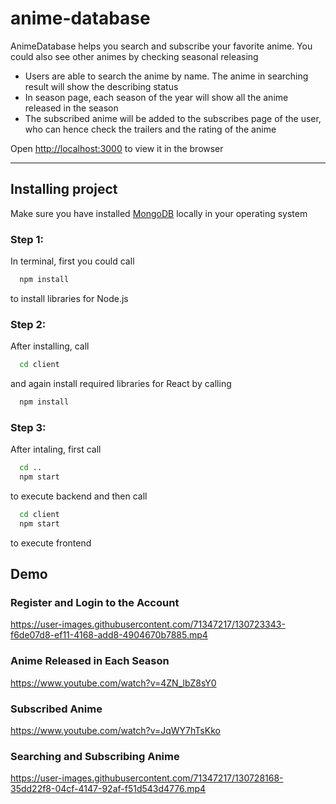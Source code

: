 # anime-database

<!-- Italics -->
AnimeDatabase helps you search and subscribe your favorite anime. You could also see other animes by checking seasonal releasing

- Users are able to search the anime by name. The anime in searching result will show the describing status
- In season page, each season of the year will show all the anime released in the season
- The subscribed anime will be added to the subscribes page of the user, who can hence check the trailers and the rating of the anime

Open [http://localhost:3000](http://localhost:3000) to view it in the browser

<!-- Horizontal Rule -->
---

## Installing project
Make sure you have installed [MongoDB](https://www.mongodb.com/try/download/community) locally in your operating system
<!-- Code Blocks -->

### Step 1:

In terminal, first you could call
```bash
  npm install
```
to install libraries for Node.js

### Step 2: 

After installing, call
```bash
  cd client
```
and again install required libraries for React by calling
```bash
  npm install
```

### Step 3:

After intaling, first call 
```bash
  cd ..
  npm start
```
to execute backend and then call
```bash
  cd client
  npm start
```
to execute frontend

## Demo

### Register and Login to the Account

https://user-images.githubusercontent.com/71347217/130723343-f6de07d8-ef11-4168-add8-4904670b7885.mp4

### Anime Released in Each Season

https://www.youtube.com/watch?v=4ZN_lbZ8sY0

### Subscribed Anime

https://www.youtube.com/watch?v=JqWY7hTsKko

### Searching and Subscribing Anime 

https://user-images.githubusercontent.com/71347217/130728168-35dd22f8-04cf-4147-92af-f51d543d4776.mp4

